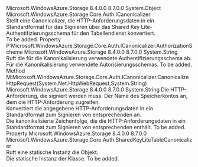 <Type Name="SharedKeyLiteTableCanonicalizer" FullName="Microsoft.WindowsAzure.Storage.Core.Auth.SharedKeyLiteTableCanonicalizer">
  <TypeSignature Language="C#" Value="public sealed class SharedKeyLiteTableCanonicalizer : Microsoft.WindowsAzure.Storage.Core.Auth.ICanonicalizer" />
  <TypeSignature Language="ILAsm" Value=".class public auto ansi sealed beforefieldinit SharedKeyLiteTableCanonicalizer extends System.Object implements class Microsoft.WindowsAzure.Storage.Core.Auth.ICanonicalizer" />
  <TypeSignature Language="DocId" Value="T:Microsoft.WindowsAzure.Storage.Core.Auth.SharedKeyLiteTableCanonicalizer" />
  <TypeSignature Language="VB.NET" Value="Public NotInheritable Class SharedKeyLiteTableCanonicalizer&#xA;Implements ICanonicalizer" />
  <TypeSignature Language="F#" Value="type SharedKeyLiteTableCanonicalizer = class&#xA;    interface ICanonicalizer" />
  <AssemblyInfo>
    <AssemblyName>Microsoft.WindowsAzure.Storage</AssemblyName>
    <AssemblyVersion>8.4.0.0</AssemblyVersion>
    <AssemblyVersion>8.7.0.0</AssemblyVersion>
  </AssemblyInfo>
  <Base>
    <BaseTypeName>System.Object</BaseTypeName>
  </Base>
  <Interfaces>
    <Interface>
      <InterfaceName>Microsoft.WindowsAzure.Storage.Core.Auth.ICanonicalizer</InterfaceName>
    </Interface>
  </Interfaces>
  <Docs>
    <summary>
            Stellt eine Canonicalizer, die HTTP-Anforderungsdaten in ein Standardformat für das Signieren über das Shared Key Lite-Authentifizierungsschema für den Tabellendienst konvertiert.
            </summary>
    <remarks>To be added.</remarks>
  </Docs>
  <Members>
    <Member MemberName="AuthorizationScheme">
      <MemberSignature Language="C#" Value="public string AuthorizationScheme { get; }" />
      <MemberSignature Language="ILAsm" Value=".property instance string AuthorizationScheme" />
      <MemberSignature Language="DocId" Value="P:Microsoft.WindowsAzure.Storage.Core.Auth.SharedKeyLiteTableCanonicalizer.AuthorizationScheme" />
      <MemberSignature Language="VB.NET" Value="Public ReadOnly Property AuthorizationScheme As String" />
      <MemberSignature Language="F#" Value="member this.AuthorizationScheme : string" Usage="Microsoft.WindowsAzure.Storage.Core.Auth.SharedKeyLiteTableCanonicalizer.AuthorizationScheme" />
      <MemberType>Property</MemberType>
      <Implements>
        <InterfaceMember>P:Microsoft.WindowsAzure.Storage.Core.Auth.ICanonicalizer.AuthorizationScheme</InterfaceMember>
      </Implements>
      <AssemblyInfo>
        <AssemblyName>Microsoft.WindowsAzure.Storage</AssemblyName>
        <AssemblyVersion>8.4.0.0</AssemblyVersion>
        <AssemblyVersion>8.7.0.0</AssemblyVersion>
      </AssemblyInfo>
      <ReturnValue>
        <ReturnType>System.String</ReturnType>
      </ReturnValue>
      <Docs>
        <summary>
            Ruft die für die Kanonikalisierung verwendete Authentifizierungsschema ab.
            </summary>
        <value>Für die Kanonikalisierung verwendete Autorisierungsschemas.</value>
        <remarks>To be added.</remarks>
      </Docs>
    </Member>
    <Member MemberName="CanonicalizeHttpRequest">
      <MemberSignature Language="C#" Value="public string CanonicalizeHttpRequest (System.Net.HttpWebRequest request, string accountName);" />
      <MemberSignature Language="ILAsm" Value=".method public hidebysig newslot virtual instance string CanonicalizeHttpRequest(class System.Net.HttpWebRequest request, string accountName) cil managed" />
      <MemberSignature Language="DocId" Value="M:Microsoft.WindowsAzure.Storage.Core.Auth.SharedKeyLiteTableCanonicalizer.CanonicalizeHttpRequest(System.Net.HttpWebRequest,System.String)" />
      <MemberSignature Language="VB.NET" Value="Public Function CanonicalizeHttpRequest (request As HttpWebRequest, accountName As String) As String" />
      <MemberSignature Language="F#" Value="abstract member CanonicalizeHttpRequest : System.Net.HttpWebRequest * string -&gt; string&#xA;override this.CanonicalizeHttpRequest : System.Net.HttpWebRequest * string -&gt; string" Usage="sharedKeyLiteTableCanonicalizer.CanonicalizeHttpRequest (request, accountName)" />
      <MemberType>Method</MemberType>
      <Implements>
        <InterfaceMember>M:Microsoft.WindowsAzure.Storage.Core.Auth.ICanonicalizer.CanonicalizeHttpRequest(System.Net.HttpWebRequest,System.String)</InterfaceMember>
      </Implements>
      <AssemblyInfo>
        <AssemblyName>Microsoft.WindowsAzure.Storage</AssemblyName>
        <AssemblyVersion>8.4.0.0</AssemblyVersion>
        <AssemblyVersion>8.7.0.0</AssemblyVersion>
      </AssemblyInfo>
      <ReturnValue>
        <ReturnType>System.String</ReturnType>
      </ReturnValue>
      <Parameters>
        <Parameter Name="request" Type="System.Net.HttpWebRequest" />
        <Parameter Name="accountName" Type="System.String" />
      </Parameters>
      <Docs>
        <param name="request">Die HTTP-Anforderung, die signiert werden muss.</param>
        <param name="accountName">Der Name des Speicherkontos an, dem die HTTP-Anforderung zugreifen.</param>
        <summary>
            Konvertiert die angegebene HTTP-Anforderungsdaten in ein Standardformat zum Signieren von entsprechenden an.
            </summary>
        <returns>Die kanonikalisierte Zeichenfolge, die die HTTP-Anforderungsdaten in ein Standardformat zum Signieren von entsprechenden enthält.</returns>
        <remarks>To be added.</remarks>
      </Docs>
    </Member>
    <Member MemberName="Instance">
      <MemberSignature Language="C#" Value="public static Microsoft.WindowsAzure.Storage.Core.Auth.SharedKeyLiteTableCanonicalizer Instance { get; }" />
      <MemberSignature Language="ILAsm" Value=".property class Microsoft.WindowsAzure.Storage.Core.Auth.SharedKeyLiteTableCanonicalizer Instance" />
      <MemberSignature Language="DocId" Value="P:Microsoft.WindowsAzure.Storage.Core.Auth.SharedKeyLiteTableCanonicalizer.Instance" />
      <MemberSignature Language="VB.NET" Value="Public Shared ReadOnly Property Instance As SharedKeyLiteTableCanonicalizer" />
      <MemberSignature Language="F#" Value="member this.Instance : Microsoft.WindowsAzure.Storage.Core.Auth.SharedKeyLiteTableCanonicalizer" Usage="Microsoft.WindowsAzure.Storage.Core.Auth.SharedKeyLiteTableCanonicalizer.Instance" />
      <MemberType>Property</MemberType>
      <AssemblyInfo>
        <AssemblyName>Microsoft.WindowsAzure.Storage</AssemblyName>
        <AssemblyVersion>8.4.0.0</AssemblyVersion>
        <AssemblyVersion>8.7.0.0</AssemblyVersion>
      </AssemblyInfo>
      <ReturnValue>
        <ReturnType>Microsoft.WindowsAzure.Storage.Core.Auth.SharedKeyLiteTableCanonicalizer</ReturnType>
      </ReturnValue>
      <Docs>
        <summary>
            Ruft eine statische Instanz die <see cref="T:Microsoft.WindowsAzure.Storage.Core.Auth.SharedKeyLiteTableCanonicalizer" /> Objekt.
            </summary>
        <value>Die statische Instanz der Klasse.</value>
        <remarks>To be added.</remarks>
      </Docs>
    </Member>
  </Members>
</Type>